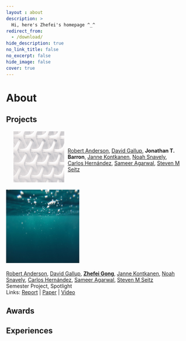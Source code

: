 ```yaml
---
layout : about 
description: >
  Hi, here's Zhefei's homepage ^_^
redirect_from:
  - /download/
hide_description: true
no_link_title: false 
no_excerpt: false 
hide_image: false
cover: true
---
```


# About

<!--author-->

## Projects

<!-- Manipulation Consistency -->
<div style="display: flex; align-items: center; margin: 4%">
  <img src="/assets/ori/test_200x200.png" alt="Your Image" style="width: 30%; height: auto; margin-right: 2%;">
  <p>

  <br>
  <a href="http://mi.eng.cam.ac.uk/~ra312/">Robert Anderson</a>, <a href="https://www.cs.unc.edu/~gallup/">David Gallup</a>, <strong>Jonathan T. Barron</strong>, <a href="https://mediatech.aalto.fi/~janne/index.php">Janne Kontkanen</a>, <a href="https://www.cs.cornell.edu/~snavely/">Noah Snavely</a>, <a href="http://carlos-hernandez.org/">Carlos Hern&aacutendez</a>, <a href="https://homes.cs.washington.edu/~sagarwal/">Sameer Agarwal</a>, <a href="https://homes.cs.washington.edu/~seitz/">Steven M Seitz</a>
  <br>

  </p>
</div>

<p>
</p>

<!-- Manipulation Consistency -->
<div class="publication">
  <div class="pub-image">
    <img src="/assets/ori/test2_200x200.png" alt="Publication Image">
  </div>
  <div class="pub-info">
    <!-- title -->
    <title>Banana: Banach Fixed-Point Network for Pointcloud Segmentation with Inter-Part Equivariance</title>
    <!-- Authors -->
    <br>
      <a href="http://mi.eng.cam.ac.uk/~ra312/">Robert Anderson</a>, 
      <a href="https://www.cs.unc.edu/~gallup/">David Gallup</a>, 
      <a href="/index.md"><strong>Zhefei Gong</strong></a>, 
      <a href="https://mediatech.aalto.fi/~janne/index.php">Janne Kontkanen</a>, 
      <a href="https://www.cs.cornell.edu/~snavely/">Noah Snavely</a>, 
      <a href="http://carlos-hernandez.org/">Carlos Hern&aacutendez</a>, 
      <a href="https://homes.cs.washington.edu/~sagarwal/">Sameer Agarwal</a>,
      <a href="https://homes.cs.washington.edu/~seitz/">Steven M Seitz</a>
    <!-- Info -->
    <br>Semester Project, <span class="spotlight">Spotlight</span>
    <!-- Link -->
    <br>Links: 
      <a href="https://drive.google.com/file/d/1KNuARoVHr2YTLLI7xYFpCStODf1jF1Pa/view?usp=sharing">Report</a> | 
      <a href="paper_url">Paper</a> | 
      <a href="video_url">Video</a>
  </div>
</div>
<p>
</p>


## Awards


## Experiences






<!-- [latex]: #beautiful-math
[math]: docs/writing.md#adding-math
[kit]: https://github.com/hydecorp/hydejack-starter-kit/releases -->
